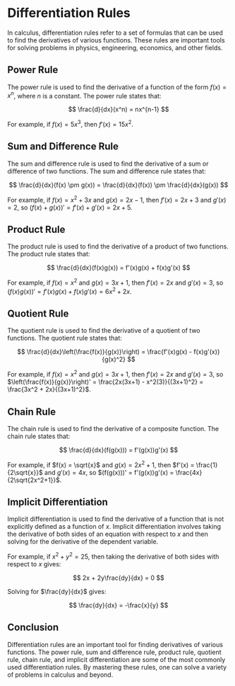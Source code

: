 # Differentiation Rules

In calculus, differentiation rules refer to a set of formulas that can be used to find the derivatives of various functions. These rules are important tools for solving problems in physics, engineering, economics, and other fields. 

## Power Rule

The power rule is used to find the derivative of a function of the form $f(x) = x^n$, where $n$ is a constant. The power rule states that:

$$
\frac{d}{dx}(x^n) = nx^{n-1}
$$

For example, if $f(x) = 5x^3$, then $f'(x) = 15x^2$.

## Sum and Difference Rule

The sum and difference rule is used to find the derivative of a sum or difference of two functions. The sum and difference rule states that:

$$
\frac{d}{dx}(f(x) \pm g(x)) = \frac{d}{dx}(f(x)) \pm \frac{d}{dx}(g(x))
$$

For example, if $f(x) = x^2 + 3x$ and $g(x) = 2x - 1$, then $f'(x) = 2x + 3$ and $g'(x) = 2$, so $(f(x) + g(x))' = f'(x) + g'(x) = 2x + 5$.

## Product Rule

The product rule is used to find the derivative of a product of two functions. The product rule states that:

$$
\frac{d}{dx}(f(x)g(x)) = f'(x)g(x) + f(x)g'(x)
$$

For example, if $f(x) = x^2$ and $g(x) = 3x + 1$, then $f'(x) = 2x$ and $g'(x) = 3$, so $(f(x)g(x))' = f'(x)g(x) + f(x)g'(x) = 6x^2 + 2x$.

## Quotient Rule

The quotient rule is used to find the derivative of a quotient of two functions. The quotient rule states that:

$$
\frac{d}{dx}\left(\frac{f(x)}{g(x)}\right) = \frac{f'(x)g(x) - f(x)g'(x)}{g(x)^2}
$$

For example, if $f(x) = x^2$ and $g(x) = 3x + 1$, then $f'(x) = 2x$ and $g'(x) = 3$, so $\left(\frac{f(x)}{g(x)}\right)' = \frac{2x(3x+1) - x^2(3)}{(3x+1)^2} = \frac{3x^2 + 2x}{(3x+1)^2}$.

## Chain Rule

The chain rule is used to find the derivative of a composite function. The chain rule states that:

$$
\frac{d}{dx}(f(g(x))) = f'(g(x))g'(x)
$$

For example, if $f(x) = \sqrt{x}$ and $g(x) = 2x^2 + 1$, then $f'(x) = \frac{1}{2\sqrt{x}}$ and $g'(x) = 4x$, so $(f(g(x)))' = f'(g(x))g'(x) = \frac{4x}{2\sqrt{2x^2+1}}$.

## Implicit Differentiation

Implicit differentiation is used to find the derivative of a function that is not explicitly defined as a function of $x$. Implicit differentiation involves taking the derivative of both sides of an equation with respect to $x$ and then solving for the derivative of the dependent variable. 

For example, if $x^2 + y^2 = 25$, then taking the derivative of both sides with respect to $x$ gives:

$$
2x + 2y\frac{dy}{dx} = 0
$$

Solving for $\frac{dy}{dx}$ gives:

$$
\frac{dy}{dx} = -\frac{x}{y}
$$

## Conclusion

Differentiation rules are an important tool for finding derivatives of various functions. The power rule, sum and difference rule, product rule, quotient rule, chain rule, and implicit differentiation are some of the most commonly used differentiation rules. By mastering these rules, one can solve a variety of problems in calculus and beyond.
